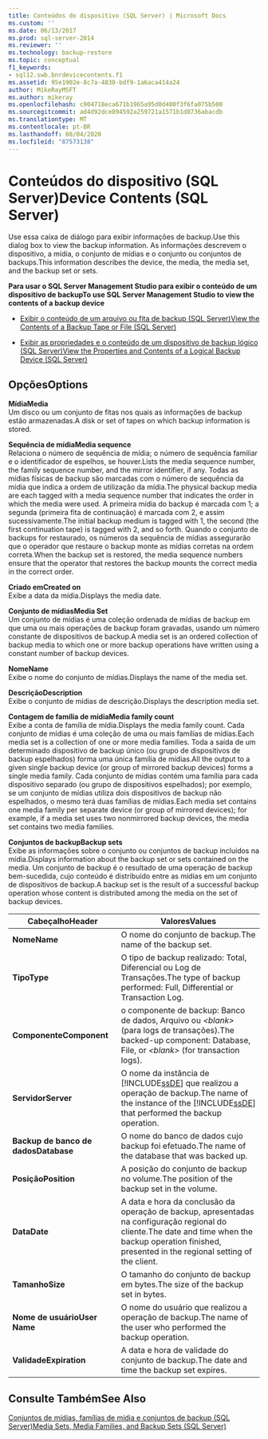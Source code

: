 ```yaml
---
title: Conteúdos do dispositivo (SQL Server) | Microsoft Docs
ms.custom: ''
ms.date: 06/13/2017
ms.prod: sql-server-2014
ms.reviewer: ''
ms.technology: backup-restore
ms.topic: conceptual
f1_keywords:
- sql12.swb.bnrdevicecontents.f1
ms.assetid: 95e1902e-8c7a-4830-bdf9-1a6aca414a24
author: MikeRayMSFT
ms.author: mikeray
ms.openlocfilehash: c904718eca671b1965a95d0d400f3f6fa075b500
ms.sourcegitcommit: ad4d92dce894592a259721a1571b1d8736abacdb
ms.translationtype: MT
ms.contentlocale: pt-BR
ms.lasthandoff: 08/04/2020
ms.locfileid: "87573138"
---
```

# <a name="device-contents-sql-server"></a><span data-ttu-id="fa13d-102">Conteúdos do dispositivo (SQL Server)</span><span class="sxs-lookup"><span data-stu-id="fa13d-102">Device Contents (SQL Server)</span></span>
  <span data-ttu-id="fa13d-103">Use essa caixa de diálogo para exibir informações de backup.</span><span class="sxs-lookup"><span data-stu-id="fa13d-103">Use this dialog box to view the backup information.</span></span> <span data-ttu-id="fa13d-104">As informações descrevem o dispositivo, a mídia, o conjunto de mídias e o conjunto ou conjuntos de backups.</span><span class="sxs-lookup"><span data-stu-id="fa13d-104">This information describes the device, the media, the media set, and the backup set or sets.</span></span>  
  
 <span data-ttu-id="fa13d-105">**Para usar o SQL Server Management Studio para exibir o conteúdo de um dispositivo de backup**</span><span class="sxs-lookup"><span data-stu-id="fa13d-105">**To use SQL Server Management Studio to view the contents of a backup device**</span></span>  
  
-   [<span data-ttu-id="fa13d-106">Exibir o conteúdo de um arquivo ou fita de backup &#40;SQL Server&#41;</span><span class="sxs-lookup"><span data-stu-id="fa13d-106">View the Contents of a Backup Tape or File &#40;SQL Server&#41;</span></span>](view-the-contents-of-a-backup-tape-or-file-sql-server.md)  
  
-   [<span data-ttu-id="fa13d-107">Exibir as propriedades e o conteúdo de um dispositivo de backup lógico &#40;SQL Server&#41;</span><span class="sxs-lookup"><span data-stu-id="fa13d-107">View the Properties and Contents of a Logical Backup Device &#40;SQL Server&#41;</span></span>](view-the-properties-and-contents-of-a-logical-backup-device-sql-server.md)  
  
## <a name="options"></a><span data-ttu-id="fa13d-108">Opções</span><span class="sxs-lookup"><span data-stu-id="fa13d-108">Options</span></span>  
 <span data-ttu-id="fa13d-109">**Mídia**</span><span class="sxs-lookup"><span data-stu-id="fa13d-109">**Media**</span></span>  
 <span data-ttu-id="fa13d-110">Um disco ou um conjunto de fitas nos quais as informações de backup estão armazenadas.</span><span class="sxs-lookup"><span data-stu-id="fa13d-110">A disk or set of tapes on which backup information is stored.</span></span>  
  
 <span data-ttu-id="fa13d-111">**Sequência de mídia**</span><span class="sxs-lookup"><span data-stu-id="fa13d-111">**Media sequence**</span></span>  
 <span data-ttu-id="fa13d-112">Relaciona o número de sequência de mídia; o número de sequência familiar e o identificador de espelhos, se houver.</span><span class="sxs-lookup"><span data-stu-id="fa13d-112">Lists the media sequence number, the family sequence number, and the mirror identifier, if any.</span></span> <span data-ttu-id="fa13d-113">Todas as mídias físicas de backup são marcadas com o número de sequência da mídia que indica a ordem de utilização da mídia.</span><span class="sxs-lookup"><span data-stu-id="fa13d-113">The physical backup media are each tagged with a media sequence number that indicates the order in which the media were used.</span></span> <span data-ttu-id="fa13d-114">A primeira mídia do backup é marcada com 1; a segunda (primeira fita de continuação) é marcada com 2, e assim sucessivamente.</span><span class="sxs-lookup"><span data-stu-id="fa13d-114">The initial backup medium is tagged with 1, the second (the first continuation tape) is tagged with 2, and so forth.</span></span> <span data-ttu-id="fa13d-115">Quando o conjunto de backups for restaurado, os números da sequência de mídias assegurarão que o operador que restaure o backup monte as mídias corretas na ordem correta.</span><span class="sxs-lookup"><span data-stu-id="fa13d-115">When the backup set is restored, the media sequence numbers ensure that the operator that restores the backup mounts the correct media in the correct order.</span></span>  
  
 <span data-ttu-id="fa13d-116">**Criado em**</span><span class="sxs-lookup"><span data-stu-id="fa13d-116">**Created on**</span></span>  
 <span data-ttu-id="fa13d-117">Exibe a data da mídia.</span><span class="sxs-lookup"><span data-stu-id="fa13d-117">Displays the media date.</span></span>  
  
 <span data-ttu-id="fa13d-118">**Conjunto de mídias**</span><span class="sxs-lookup"><span data-stu-id="fa13d-118">**Media Set**</span></span>  
 <span data-ttu-id="fa13d-119">Um conjunto de mídias é uma coleção ordenada de mídias de backup em que uma ou mais operações de backup foram gravadas, usando um número constante de dispositivos de backup.</span><span class="sxs-lookup"><span data-stu-id="fa13d-119">A media set is an ordered collection of backup media to which one or more backup operations have written using a constant number of backup devices.</span></span>  
  
 <span data-ttu-id="fa13d-120">**Nome**</span><span class="sxs-lookup"><span data-stu-id="fa13d-120">**Name**</span></span>  
 <span data-ttu-id="fa13d-121">Exibe o nome do conjunto de mídias.</span><span class="sxs-lookup"><span data-stu-id="fa13d-121">Displays the name of the media set.</span></span>  
  
 <span data-ttu-id="fa13d-122">**Descrição**</span><span class="sxs-lookup"><span data-stu-id="fa13d-122">**Description**</span></span>  
 <span data-ttu-id="fa13d-123">Exibe o conjunto de mídias de descrição.</span><span class="sxs-lookup"><span data-stu-id="fa13d-123">Displays the description media set.</span></span>  
  
 <span data-ttu-id="fa13d-124">**Contagem de família de mídia**</span><span class="sxs-lookup"><span data-stu-id="fa13d-124">**Media family count**</span></span>  
 <span data-ttu-id="fa13d-125">Exibe a conta de família de mídia.</span><span class="sxs-lookup"><span data-stu-id="fa13d-125">Displays the media family count.</span></span> <span data-ttu-id="fa13d-126">Cada conjunto de mídias é uma coleção de uma ou mais famílias de mídias.</span><span class="sxs-lookup"><span data-stu-id="fa13d-126">Each media set is a collection of one or more media families.</span></span> <span data-ttu-id="fa13d-127">Toda a saída de um determinado dispositivo de backup único (ou grupo de dispositivos de backup espelhados) forma uma única família de mídias.</span><span class="sxs-lookup"><span data-stu-id="fa13d-127">All the output to a given single backup device (or group of mirrored backup devices) forms a single media family.</span></span> <span data-ttu-id="fa13d-128">Cada conjunto de mídias contém uma família para cada dispositivo separado (ou grupo de dispositivos espelhados); por exemplo, se um conjunto de mídias utiliza dois dispositivos de backup não espelhados, o mesmo terá duas famílias de mídias.</span><span class="sxs-lookup"><span data-stu-id="fa13d-128">Each media set contains one media family per separate device (or group of mirrored devices); for example, if a media set uses two nonmirrored backup devices, the media set contains two media families.</span></span>  
  
 <span data-ttu-id="fa13d-129">**Conjuntos de backup**</span><span class="sxs-lookup"><span data-stu-id="fa13d-129">**Backup sets**</span></span>  
 <span data-ttu-id="fa13d-130">Exibe as informações sobre o conjunto ou conjuntos de backup incluídos na mídia.</span><span class="sxs-lookup"><span data-stu-id="fa13d-130">Displays information about the backup set or sets contained on the media.</span></span> <span data-ttu-id="fa13d-131">Um conjunto de backup é o resultado de uma operação de backup bem-sucedida, cujo conteúdo é distribuído entre as mídias em um conjunto de dispositivos de backup.</span><span class="sxs-lookup"><span data-stu-id="fa13d-131">A backup set is the result of a successful backup operation whose content is distributed among the media on the set of backup devices.</span></span>  
  
|<span data-ttu-id="fa13d-132">Cabeçalho</span><span class="sxs-lookup"><span data-stu-id="fa13d-132">Header</span></span>|<span data-ttu-id="fa13d-133">Valores</span><span class="sxs-lookup"><span data-stu-id="fa13d-133">Values</span></span>|  
|------------|------------|  
|<span data-ttu-id="fa13d-134">**Nome**</span><span class="sxs-lookup"><span data-stu-id="fa13d-134">**Name**</span></span>|<span data-ttu-id="fa13d-135">O nome do conjunto de backup.</span><span class="sxs-lookup"><span data-stu-id="fa13d-135">The name of the backup set.</span></span>|  
|<span data-ttu-id="fa13d-136">**Tipo**</span><span class="sxs-lookup"><span data-stu-id="fa13d-136">**Type**</span></span>|<span data-ttu-id="fa13d-137">O tipo de backup realizado: Total, Diferencial ou Log de Transações.</span><span class="sxs-lookup"><span data-stu-id="fa13d-137">The type of backup performed: Full, Differential or Transaction Log.</span></span>|  
|<span data-ttu-id="fa13d-138">**Componente**</span><span class="sxs-lookup"><span data-stu-id="fa13d-138">**Component**</span></span>|<span data-ttu-id="fa13d-139">o componente de backup: Banco de dados, Arquivo ou *\<blank>* (para logs de transações).</span><span class="sxs-lookup"><span data-stu-id="fa13d-139">The backed-up component: Database, File, or *\<blank>* (for transaction logs).</span></span>|  
|<span data-ttu-id="fa13d-140">**Servidor**</span><span class="sxs-lookup"><span data-stu-id="fa13d-140">**Server**</span></span>|<span data-ttu-id="fa13d-141">O nome da instância de [!INCLUDE[ssDE](../../includes/ssde-md.md)] que realizou a operação de backup.</span><span class="sxs-lookup"><span data-stu-id="fa13d-141">The name of the instance of the [!INCLUDE[ssDE](../../includes/ssde-md.md)] that performed the backup operation.</span></span>|  
|<span data-ttu-id="fa13d-142">**Backup de banco de dados**</span><span class="sxs-lookup"><span data-stu-id="fa13d-142">**Database**</span></span>|<span data-ttu-id="fa13d-143">O nome do banco de dados cujo backup foi efetuado.</span><span class="sxs-lookup"><span data-stu-id="fa13d-143">The name of the database that was backed up.</span></span>|  
|<span data-ttu-id="fa13d-144">**Posição**</span><span class="sxs-lookup"><span data-stu-id="fa13d-144">**Position**</span></span>|<span data-ttu-id="fa13d-145">A posição do conjunto de backup no volume.</span><span class="sxs-lookup"><span data-stu-id="fa13d-145">The position of the backup set in the volume.</span></span>|  
|<span data-ttu-id="fa13d-146">**Data**</span><span class="sxs-lookup"><span data-stu-id="fa13d-146">**Date**</span></span>|<span data-ttu-id="fa13d-147">A data e hora da conclusão da operação de backup, apresentadas na configuração regional do cliente.</span><span class="sxs-lookup"><span data-stu-id="fa13d-147">The date and time when the backup operation finished, presented in the regional setting of the client.</span></span>|  
|<span data-ttu-id="fa13d-148">**Tamanho**</span><span class="sxs-lookup"><span data-stu-id="fa13d-148">**Size**</span></span>|<span data-ttu-id="fa13d-149">O tamanho do conjunto de backup em bytes.</span><span class="sxs-lookup"><span data-stu-id="fa13d-149">The size of the backup set in bytes.</span></span>|  
|<span data-ttu-id="fa13d-150">**Nome de usuário**</span><span class="sxs-lookup"><span data-stu-id="fa13d-150">**User Name**</span></span>|<span data-ttu-id="fa13d-151">O nome do usuário que realizou a operação de backup.</span><span class="sxs-lookup"><span data-stu-id="fa13d-151">The name of the user who performed the backup operation.</span></span>|  
|<span data-ttu-id="fa13d-152">**Validade**</span><span class="sxs-lookup"><span data-stu-id="fa13d-152">**Expiration**</span></span>|<span data-ttu-id="fa13d-153">A data e hora de validade do conjunto de backup.</span><span class="sxs-lookup"><span data-stu-id="fa13d-153">The date and time the backup set expires.</span></span>|  
  
## <a name="see-also"></a><span data-ttu-id="fa13d-154">Consulte Também</span><span class="sxs-lookup"><span data-stu-id="fa13d-154">See Also</span></span>  
 [<span data-ttu-id="fa13d-155">Conjuntos de mídias, famílias de mídia e conjuntos de backup &#40;SQL Server&#41;</span><span class="sxs-lookup"><span data-stu-id="fa13d-155">Media Sets, Media Families, and Backup Sets &#40;SQL Server&#41;</span></span>](media-sets-media-families-and-backup-sets-sql-server.md)  
  
  
